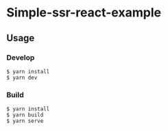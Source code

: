 # Simple-ssr-react-example

## Usage
### Develop
```shell
$ yarn install
$ yarn dev
```

### Build
```shell
$ yarn install
$ yarn build
$ yarn serve
```
